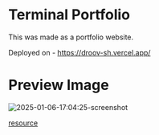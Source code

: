 # Terminal Portfolio
This was made as a portfolio website.

Deployed on - https://droov-sh.vercel.app/

# Preview Image
![2025-01-06-17:04:25-screenshot](https://github.com/user-attachments/assets/f65ba3b3-9bb5-4804-8b41-91d2e1074a00)


[resource](https://github.com/kavinvalli/kavinvalli.github.io)

